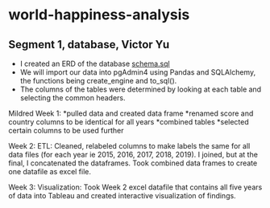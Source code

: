 # world-happiness-analysis

## Segment 1, database, Victor Yu
- I created an ERD of the database [schema.sql](schema.sql)
- We will import our data into pgAdmin4 using Pandas and SQLAlchemy, the functions being create_engine and to_sql().
- The columns of the tables were determined by looking at each table and selecting the common headers.

Mildred
Week 1:
*pulled data and created data frame 
*renamed score and country columns to be identical for all years
*combined tables
*selected certain columns to be used further

Week 2: ETL:
Cleaned, relabeled columns to make labels the same for all data files (for each year ie 2015, 2016, 2017, 2018, 2019). I joined, but at the final, I concatenated the dataframes. Took combined data frames to create one datafile as excel file.

Week 3: Visualization:
Took Week 2 excel datafile that contains all five years of data into Tableau and created interactive visualization of findings.
